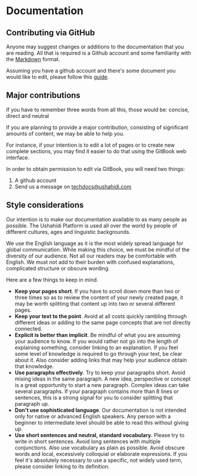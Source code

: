 # Documentation

## Contributing via GitHub

Anyone may suggest changes or additions to the documentation that you are reading. All that is required is a Github account and some familiarity with the [Markdown](https://guides.github.com/features/mastering-markdown/) format.

Assuming you have a github account and there's some document you would like to edit, please follow this [guide](contributing-docs-via-github.md).

## Major contributions

If you have to remember three words from all this, those would be: concise, direct and neutral

If you are planning to provide a major contribution, consisting of significant amounts of content, we may be able to help you.

For instance, if your intention is to edit a lot of pages or to create new complete sections, you may find it easier to do that using the GitBook web interface.

In order to obtain permission to edit via GitBook, you will need two things:

1. A github account
2. Send us a message on [techdocs@ushahidi.com](mailto:techdocs@ushahidi.com)

## Style considerations

Our intention is to make our documentation available to as many people as possible. The Ushahidi Platform is used all over the world by people of different cultures, ages and linguistic backgrounds.

We use the English language as it is the most widely spread language for global communication. While making this choice, we must be mindful of the diversity of our audience. Not all our readers may be comfortable with English. We must not add to their burden with confused explanations, complicated structure or obscure wording.

Here are a few things to keep in mind.

* **Keep your pages short**. If you have to scroll down more than two or three times so as to review the content of your newly created page, it may be worth splitting that content up into two or several different pages.
* **Keep your text to the point**. Avoid at all costs quickly rambling through different ideas or adding to the same page concepts that are not directly connected.
* **Explicit is better than implicit**. Be mindful of what you are assuming your audience to know. If you would rather not go into the length of explaining something, consider linking to an explanation. If you feel some level of knowledge is required to go through your text, be clear about it. Also consider adding links that may help your audience obtain that knowledge.
* **Use paragraphs effectively**. Try to keep your paragraphs short. Avoid mixing ideas in the same paragraph. A new idea, perspective or concept is a great opportunity to start a new paragraph. Complex ideas can take several paragraphs. If your paragraph contains more than 8 lines or sentences, this is a strong signal for you to consider splitting that paragraph up.
* **Don't use sophisticated language**. Our documentation is not intended only for native or advanced English speakers. Any person with a beginner to intermediate level should be able to read this without giving up.
* **Use short sentences and neutral, standard vocabulary.** Please try to write in short sentences. Avoid long sentences with multiple conjunctions. Also use vocabulary as plain as possible. Avoid obscure words and local, excessively colloquial or elaborate expressions.  If you feel it's absolutely necessary to use a specific, not widely used term, please consider linking to its definition.

